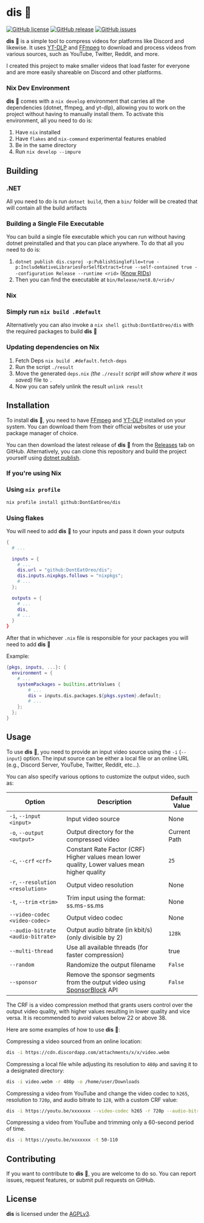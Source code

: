# dis 🎥

[![GitHub license](https://img.shields.io/github/license/DontEatOreo/dis)](https://github.com/DontEatOreo/dis/blob/master/LICENSE)
[![GitHub release](https://img.shields.io/github/release/DontEatOreo/dis)](https://github.com/DontEatOreo/dis/releases)
[![GitHub issues](https://img.shields.io/github/issues/DontEatOreo/dis)](https://github.com/DontEatOreo/dis/issues)

**dis** 🎥 is a simple tool to compress videos for platforms like Discord and likewise. It uses [YT-DLP](https://github.com/yt-dlp/yt-dlp) and [FFmpeg](https://ffmpeg.org/download.html) to download and process videos from various sources, such as YouTube, Twitter, Reddit, and more.

I created this project to make smaller videos that load faster for everyone and are more easily shareable on Discord and other platforms.

### Nix Dev Environment

**dis** 🎥 comes with a `nix develop` environment that carries all the  dependencies (dotnet, ffmpeg, and yt-dlp), allowing you to work on the project without having to manually install them. To activate this environment, all you need to do is:

1. Have `nix` installed
2. Have `flakes` and `nix-command` experimental features enabled
3. Be in the same directory
4. Run `nix develop --impure`

## Building

### .NET

All you need to do is run `dotnet build`, then a `bin/` folder will be created that will contain all the build artifacts

### Building a Single File Executable

You can build a single file executable
which you can run without having dotnet preinstalled and that you can place anywhere.
To do that all you need to do is:

1. `dotnet publish dis.csproj -p:PublishSingleFile=true -p:IncludeNativeLibrariesForSelfExtract=true --self-contained true --configuration Release --runtime <rid>` ([Know RIDs](https://learn.microsoft.com/en-us/dotnet/core/rid-catalog#known-rids))
2. Then you can find the executable at `bin/Release/net8.0/<rid>/`

### Nix

### Simply run `nix build .#default`

Alternatively you can also invoke a `nix shell github:DontEatOreo/dis` with the required packages to build **dis** 🎥

### Updating dependencies on Nix

1. Fetch Deps `nix build .#default.fetch-deps`
2. Run the script `./result`
3. Move the generated `deps.nix` *(the `./result` script will show where it was saved)* file to `.`
4. Now you can safely unlink the result `unlink result`

## Installation

To install **dis** 🎥, you need to have [FFmpeg](https://ffmpeg.org/download.html) and [YT-DLP](https://github.com/yt-dlp/yt-dlp) installed on your system. You can download them from their official websites or use your package manager of choice.

You can then download the latest release of **dis** 🎥 from the [Releases](https://github.com/DontEatOreo/dis/releases) tab on GitHub. Alternatively, you can clone this repository and build the project yourself using [dotnet publish](https://docs.microsoft.com/en-us/dotnet/core/tools/dotnet-publish).

### If you're using Nix

### Using `nix profile`

```bash
nix profile install github:DontEatOreo/dis
```

### Using flakes

You will need to add **dis** 🎥 to your inputs and pass it down your outputs

```nix
{
  # ...

  inputs = {
    # ...
    dis.url = "github:DontEatOreo/dis";
    dis.inputs.nixpkgs.follows = "nixpkgs";
    # ...
  };

  outputs = {
    # ...
    dis,
    # ...
  }
}
```

After that in whichever `.nix` file is responsible for your packages you will need to add **dis** 🎥

Example:

```nix
{pkgs, inputs, ...}: {
  environment = {
    # ...
    systemPackages = builtins.attrValues {
        # ...
        dis = inputs.dis.packages.${pkgs.system}.default;
        # ...
    };
  };
}
```

## Usage

To use **dis** 🎥, you need to provide an input video source using the `-i` (`--input`) option.
The input source can be either a local file or an online URL (e.g., Discord Server, YouTube, Twitter, Reddit, etc...).

You can also specify various options to customize the output video, such as:

| Option                              | Description                                                                                           | Default Value |
|-------------------------------------|-------------------------------------------------------------------------------------------------------|---------------|
| `-i`, `--input` `<input>`           | Input video source                                                                                    | None          |
| `-o`, `--output` `<output>`         | Output directory for the compressed video                                                             | Current Path  |
| `-c`, `--crf` `<crf>`               | Constant Rate Factor (CRF) Higher values mean lower quality, Lower values mean higher quality         | `25`          |
| `-r`, `--resolution` `<resolution>` | Output video resolution                                                                               | None          |
| `-t`, `--trim` `<trim>`             | Trim input using the format: ss.ms-ss.ms                                                              | None          |
| `--video-codec` `<video-codec>`     | Output video codec                                                                                    | None          |
| `--audio-bitrate` `<audio-bitrate>` | Output audio bitrate (in kbit/s) (only divisible by 2)                                                | `128k`        |
| `--multi-thread`                    | Use all available threads (for faster compression)                                                    | true          |
| `--random`                          | Randomize the output filename                                                                         | `False`       |
| `--sponsor`                         | Remove the sponsor segments from the output video using [SponsorBlock](https://sponsor.ajay.app/) API | `False`       |

The CRF is a video compression method that grants users control over the output video quality,
with higher values resulting in lower quality and vice versa.
It is recommended to avoid values below 22 or above 38.

Here are some examples of how to use **dis** 🎥:

Compressing a video sourced from an online location:

```bash
dis -i https://cdn.discordapp.com/attachments/x/x/video.webm
```

Compressing a local file while adjusting its resolution to `480p` and saving it to a designated directory:

```bash
dis -i video.webm -r 480p -o /home/user/Downloads
```

Compressing a video from YouTube and change the video codec to `h265`, resolution to `720p`, and audio bitrate to `128`, with a custom CRF value:

```bash
dis -i https://youtu.be/xxxxxxx --video-codec h265 -r 720p --audio-bitrate 128 -c 28
```

Compressing a video from YouTube and trimming only a 60-second period of time.

```bash
dis -i https://youtu.be/xxxxxxx -t 50-110
```

## Contributing

If you want to contribute to **dis** 🎥, you are welcome to do so. You can report issues, request features, or submit pull requests on GitHub.

## License

**dis** is licensed under the [AGPLv3](https://github.com/DontEatOreo/dis/blob/master/LICENSE).
